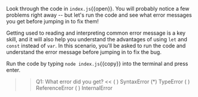 Look through the code in `index.js`{{open}}. You will probably notice a few problems right away -- but let's run the code and see what error messages you get before jumping in to fix them! 

Getting used to reading and interpreting common error message is a key skill, and it will also help you understand the advantages of using `let` and `const` instead of `var`. In this scenario, you'll be asked to run the code and understand the error message before jumping in to fix the bug.

Run the code by typing `node index.js`{{copy}} into the terminal and press enter.

>>Q1: What error did you get? <<
( ) SyntaxError
(*) TypeError
( ) ReferenceError
( ) InternalError